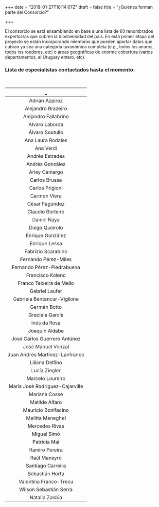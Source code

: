 +++
date = "2018-01-27T18:14:07Z"
draft = false
title = "¿Quiénes forman parte del Consorcio?"

+++

El consorcio se está ensamblando en base a una lista de 60 renombrados expertos/as que cubren la biodiversidad del país. 
En esta primer etapa del proyecto se están incorporando miembros que pueden aportar datos que cubran ya sea una categoría taxonómica completa (e.g., todos los anuros, todos los roedores, etc) o áreas geográficas de enorme cobertura (varios departamentos, el Uruguay entero, etc). 
<br />

### Lista de especialistas contactados hasta el momento:
<br />

| **_** |
|:-------------------------------:|
| Adrián Azpiroz |
| Alejandro Brazeiro |
| Alejandro Fallabrino |
| Alvaro Laborda |
| Álvaro Soutullo |
| Ana Laura Rodales |
| Ana Verdi |
| Andrés Estrades |
| Andrés González |
| Arley Camargo |
| Carlos Brussa |
| Carlos Prigioni |
| Carmen Viera |
| César Fagúndez |
| Claudio Borteiro |
| Daniel Naya |
| Diego Queirolo |
| Enrique González |
| Enrique Lessa |
| Fabrizio Scarabino |
| Fernando Pérez-Miles |
| Fernando Pérez-Piedrabuena |
| Francisco Kolenc |
| Franco Teixeira de Mello |
| Gabriel Laufer |
| Gabriela Bentancur-Viglione |
| Germán Botto |
| Graciela García |
| Inés da Rosa |
| Joaquín Aldabe |
| José Carlos Guerrero Antúnez |
| José Manuel Venzal |
| Juan Andrés Martínez-Lanfranco |
| Liliana Delfino |
| Lucía Ziegler |
| Marcelo Loureiro |
| María José Rodríguez-Cajarville |
| Mariana Cosse |
| Matilde Alfaro |
| Mauricio Bonifacino |
| Melitta Meneghel |
| Mercedes Rivas |
| Miguel Simó |
| Patricia Mai |
| Ramiro Pereira |
| Raúl Maneyro |
| Santiago Carreira |
| Sebastián Horta |
| Valentina Franco-Trecu |
| Wilson Sebastián Serra |
| Natalia Zaldúa |
<br />
